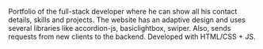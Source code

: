 Portfolio of the full-stack developer where he can show all his contact details, skills and projects. 
The website has an adaptive design and uses several libraries like accordion-js, basiclightbox, swiper. Also, sends requests from new clients to the backend. 
Developed with HTML/CSS + JS. 

